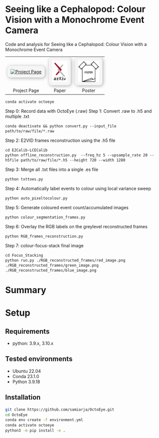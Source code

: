 # Seeing like a Cephalopod: Colour Vision with a Monochrome Event Camera

Code and analysis for Seeing like a Cephalopod: Colour Vision with a Monochrome Event Camera



<table align="center">
  <tr>
    <td align="center" style="border:none;">
      <a href="https://samiarja.github.io/earthobservation/" target="_blank">
        <img src="./figures/octopus_7591652.ico" alt="Project Page" width="50" style="padding:10px; background-color: #f5f5f5; border-radius: 10px; box-shadow: 2px 2px 12px #aaa;">
      </a>
    </td>
    <td align="center" style="border:none;">
      <a href="https://arxiv.org/pdf/2304.14125.pdf" target="_blank">
        <img src="./figures/arxiv.jpeg" alt="Paper" width="50" style="padding:10px; background-color: #f5f5f5; border-radius: 10px; box-shadow: 2px 2px 12px #aaa;">
      </a>
    </td>
    <td align="center" style="border:none;">
      <a href="./figures/2023CVPRW_DICMaxNEO_poster.pdf" target="_blank">
        <img src="./figures/poster_img.png" alt="Poster" width="68" style="padding:10px; background-color: #f5f5f5; border-radius: 10px; box-shadow: 2px 2px 12px #aaa;">
      </a>
    </td>
  </tr>
  <tr>
    <td align="center" style="border:none;">Project Page</td>
    <td align="center" style="border:none;">Paper</td>
    <td align="center" style="border:none;">Poster</td>
  </tr>
</table>



```
conda activate octoeye
```

Step 0: Record data with OctoEye (.raw) 
Step 1: Convert .raw to .h5 and multiple .txt

```
conda deactivate && python convert.py --input_file path/to/raw/file/*.raw
```

Step 2: E2VID frames reconstruction using the .h5 file

```
cd E2Calib-LCECalib
python offline_reconstruction.py  --freq_hz 5 --upsample_rate 20 --h5file path/to/raw/file/*.h5 --height 720 --width 1280
```

Step 3: Merge all .txt files into a single .es file

```
python txttoes.py
```

Step 4: Automatically label events to colour using local variance sweep

```
python auto_pixeltocolour.py
```

Step 5: Generate coloured event count/accumulated images

```
python colour_segmentation_frames.py
```

Step 6: Overlay the RGB labels on the greylevel reconstructed frames

```
python RGB_frames_reconstruction.py
```

Step 7: colour-focus-stack final image

```
cd Focus_Stacking
python run.py ./RGB_reconstructed_frames/red_image.png ./RGB_reconstructed_frames/green_image.png ./RGB_reconstructed_frames/blue_image.png
```

# Summary



# Setup

## Requirements

- python: 3.9.x, 3.10.x

## Tested environments
- Ubuntu 22.04
- Conda 23.1.0
- Python 3.9.18

## Installation

```sh
git clone https://github.com/samiarja/OctoEye.git
cd OctoEye
conda env create -f environment.yml
conda activate octoeye
python3 -m pip install -e .
```

